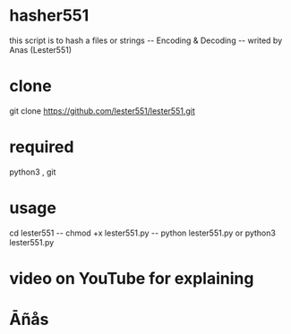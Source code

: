 # hasher551
this script is to hash a files or strings
-- Encoding & Decoding
-- writed by Anas (Lester551)
# clone
git clone https://github.com/lester551/lester551.git
# required
python3
, git
# usage
cd lester551
-- chmod +x lester551.py
-- python lester551.py or python3 lester551.py
# video on YouTube for explaining
# Āñås
